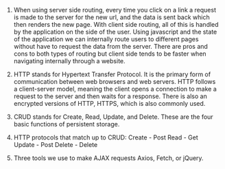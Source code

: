 1. When using server side routing, every time you click on a link a request is made to the server for the new url, and the data is sent back which then renders the new page. With client side routing, all of this is handled by the application on the side of the user. Using javascript and the state of the application we can internally route users to different pages without have to request the data from the server. There are pros and cons to both types of routing but client side tends to be faster when navigating internally through a website.

2. HTTP stands for Hypertext Transfer Protocol. It is the primary form of communication between web browsers and web servers. HTTP follows a client-server model, meaning the client opens a connection to make a request to the server and then waits for a response. There is also an encrypted versions of HTTP, HTTPS, which is also commonly used.

3. CRUD stands for Create, Read, Update, and Delete. These are the four basic functions of persistent storage.

4. HTTP protocols that match up to CRUD:
   Create - Post
   Read - Get
   Update - Post
   Delete - Delete

5. Three tools we use to make AJAX requests Axios, Fetch, or jQuery.